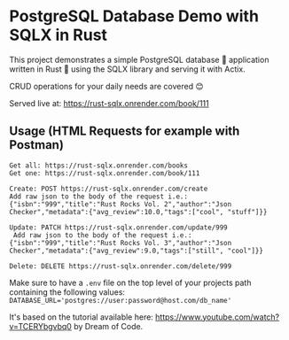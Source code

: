 # PostgreSQL Database Demo with SQLX in Rust

This project demonstrates a simple PostgreSQL database 💾 application written in Rust 🦀 using the SQLX library and serving it with Actix.

CRUD operations for your daily needs are covered 😊

Served live at: https://rust-sqlx.onrender.com/book/111

## Usage (HTML Requests for example with Postman)

    Get all: https://rust-sqlx.onrender.com/books
    Get one: https://rust-sqlx.onrender.com/book/111

    Create: POST https://rust-sqlx.onrender.com/create
    Add raw json to the body of the request i.e.:
    {"isbn":"999","title":"Rust Rocks Vol. 2","author":"Json Checker","metadata":{"avg_review":10.0,"tags":["cool", "stuff"]}}

    Update: PATCH https://rust-sqlx.onrender.com/update/999
     Add raw json to the body of the request i.e.:
    {"isbn":"999","title":"Rust Rocks Vol. 3","author":"Json Checker","metadata":{"avg_review":9.0,"tags":["still", "cool"]}}

    Delete: DELETE https://rust-sqlx.onrender.com/delete/999

Make sure to have a `.env` file on the top level of your projects path containing the following values:
`DATABASE_URL='postgres://user:password@host.com/db_name'`

It's based on the tutorial available here:
https://www.youtube.com/watch?v=TCERYbgvbq0 by Dream of Code.
